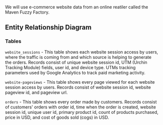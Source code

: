 We will use e-commerce website data from an online reatiler called the Maven Fuzzy Factory.

## Entity Relationship Diagram


### Tables
`website_sessions` - This table shows each website session access by users, where the traffic is coming from and which source is helping to generate the orders. Records consist of unique website session id, UTM (Urchin Tracking Module) fields, user id, and device type. UTMs tracking parameters used by Google Analytics to track paid marketing activity.

`website-pageviews` - This table shows every page viewed for each website session access by users. Records consist of website session id, website pageview id, and pageview url.

`orders` - This table shows every order made by customers. Records consist of customers' orders with order id, time when the order is created, website session id, unique user id, primary product id, count of products purchased, price in USD, and cost of goods sold (cogs) in USD.

